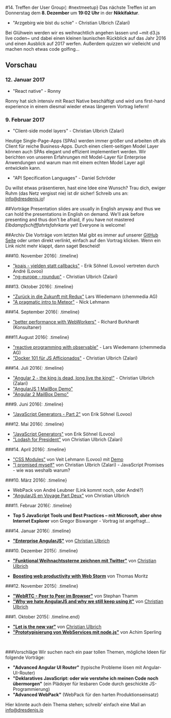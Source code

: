 #14. Treffen der User Group{: #nextmeetup}
Das nächste Treffen ist am Donnerstag dem **8. Dezember** um **19:02 Uhr** in der **Nikkifaktur**. 

* "Arzgebirg wie bist du schie" - Christian Ulbrich (Zalari)

Bei Glühwein werden wir es weihnachtlich angehen lassen und ~mit d3.js live coden~ und dabei einen kleinen launischen Rückblick auf das Jahr 2016 und einen Ausblick auf 2017 werfen. Außerdem quizzen wir vielleicht und machen noch etwas code golfing...

## Vorschau


### 12. Januar 2017
* "React native" - Ronny

Ronny hat sich intensiv mit React Native beschäftigt und wird uns first-hand experience in einem diesmal wieder etwas längerem Vortrag liefern!

### 9. Februar 2017
* "Client-side model layers" - Christian Ulbrich (Zalari)

Heutige Single-Page-Apps (SPAs) werden immer größer und arbeiten oft als Client für reiche Business-Apps. Durch einen client-seitigen Model Layer können auch SPAs elegant und effizient implementiert werden. Wir berichten von unseren Erfahrungen mit Model-Layer für Enterprise Anwendungen und warum man mit einem echten Model Layer agil entwickeln kann.

* "API Specification Languages" - Daniel Schröder


Du willst etwas präsentieren, hast eine Idee eine Wunsch? Trau dich, ewiger Ruhm (das Netz vergisst nie) ist dir sicher! Schreib uns an: <info@dresdenjs.io>!

##Vorträge
Presentation slides are usually in English anyway and thus we can hold the presentations in English on demand. We'll ask before presenting and thus don't be afraid, if you have not mastered _Elbdampfschifffahrtsfahrkarte_ yet!  Everyone is welcome!

##Archiv
Die Vorträge vom letzten Mal gibt es immer auf unserer [GitHub Seite](https://github.com/dresdenjs/) oder unten direkt verlinkt, einfach auf den Vortrag klicken. Wenn ein Link nicht mehr klappt, dann saget Bescheid!

###10. November 2016{: .timeline}
* ["koajs - yielden statt callbacks"](https://github.com/hoeck/dresdenjs-koa) - Erik Söhnel (Lovoo) vertreten durch André (Lovoo)
* ["ng-europe - roundup"](https://raw.githubusercontent.com/dresdenjs/dresdenjs.io/master/app/assets/presentations/presentation_ng_europe_roundup.pdf) - Christian Ulbrich (Zalari) 

###13. Oktober 2016{: .timeline}
* ["Zurück in die Zukunft mit Redux"](https://github.com/gernsdorfer/redux)
Lars Wiedemann (chemmedia AG)
* ["A pragmatic intro to Meteor"](https://raw.githubusercontent.com/dresdenjs/dresdenjs.io/master/app/assets/presentations/presentation_webworker.pdf) - Nick Lehmann


###14. September 2016{: .timeline}
* ["better performance with WebWorkers"](https://raw.githubusercontent.com/dresdenjs/dresdenjs.io/master/app/assets/presentations/presentation_webworker.pdf) - Richard Burkhardt (Konsultaner)

###11.August 2016{: .timeline}
* ["reactive programming with observable"](https://github.com/gernsdorfer/observer) - Lars Wiedemann (chemmedia AG)
* ["Docker 101 für JS Afficionados"](https://raw.githubusercontent.com/dresdenjs/dresdenjs.io/master/app/assets/presentations/presentation_Docker_101_for_JS_Afficionados.pdf) - Christian Ulbrich (Zalari)

###14. Juli 2016{: .timeline}
* ["Angular 2 - the king is dead, long live the king!"](https://raw.githubusercontent.com/dresdenjs/dresdenjs.io/master/app/assets/presentations/presentation_angular2_the_king_is_dead.pdf) - Christian Ulbrich (Zalari)
* ["AngularJS 1 MailBox Demo"](https://github.com/dresdenjs/mailbox-demo-angularjs)
* ["Angular 2 MailBox Demo"](https://github.com/dresdenjs/mailbox-demo-angular2)

###9. Juni 2016{: .timeline}
* ["JavaScript Generators - Part 2"](https://hoeck.github.io/dresdenjs-generators-part-two) von Erik Söhnel (Lovoo)


###12. Mai 2016{: .timeline}
* ["JavaScript Generators"](https://hoeck.github.io/dresdenjs-generators) von Erik Söhnel (Lovoo)
* ["Lodash for President"](https://raw.githubusercontent.com/dresdenjs/dresdenjs.io/master/app/assets/presentations/presentation_lodash_for_president.pdf) von Christian Ulbrich (Zalari)

###14. April 2016{: .timeline}

* ["CSS Modules"](https://github.com/levito/slides-css-modules) von Veit Lehmann (Lovoo) mit [Demo](https://github.com/levito/css-modules-demo)
* ["I promised myself"](https://raw.githubusercontent.com/dresdenjs/dresdenjs.io/master/app/assets/presentations/presentation_I_promised_myself.pdf) von Christian Ulbrich (Zalari) - JavaScript Promises - wie was weshalb warum?


###10. März 2016{: .timeline}

* WebPack von André Leubner (Link kommt noch, oder André?)
* ["AngularJS en Voyage Part Deux"](https://github.com/dresdenjs/dresdenjs.io/raw/master/app/assets/presentations/presentation_angularjs_enterprise_part_deux.pdf) von Christian Ulbrich

###11. Februar 2016{: .timeline}

* **Top 5 JavaScript Tools und Best Practices – mit Microsoft, aber ohne Internet Explorer** von Gregor Biswanger - Vortrag ist angefragt...

###14. Januar 2016{: .timeline}

* **["Enterprise AngularJS"](http://bit.ly/1SrPnCS)** von [Christian Ulbrich](mailto:christian@dresdenjs.io) 

###10. Dezember 2015{: .timeline}

* **["Funktional Weihnachtssterne zeichnen mit Twitter"](https://github.com/dresdenjs/xmas-star-twitterizer)** von [Christian Ulbrich](mailto:christian@dresdenjs.io)

* **[Boosting web productivity with Web Storm](https://github.com/dresdenjs/boosting-productivity-with-webstorm)** von Thomas Moritz

###12. November 2015{: .timeline}

* **["WebRTC - Peer to Peer im Browser"](https://github.com/Innovailable/webrtc-security-talk/tree/no_security)** von Stephan Thamm
* **["Why we hate AngularJS and why we still keep using it"](https://github.com/dresdenjs/dresdenjs.io/raw/gh-pages/assets/presentations/presentation_why_hate.pdf)** von [Christian Ulbrich](mailto:christian@dresdenjs.io)

###1. Oktober 2015{: .timeline.end}

* **["Let is the new var"](https://github.com/dresdenjs/let-is-the-new-var)** von [Christian Ulbrich](mailto:christian@dresdenjs.io)
* **["Prototypisierung von WebServices mit node.js"](https://github.com/dresdenjs/api-mock-using-nodejs)** von Achim Sperling

&#160;

###Vorschläge
Wir suchen nach ein paar tollen Themen, mögliche Ideen für folgende Vorträge:

* **"Advanced Angular UI Router"** (typische Probleme lösen mit Angular-UI-Router)
* **"Deklaratives JavaScript: oder wie verstehe ich meinen Code noch übermorgen"** (ein Plädoyer für lesbaren Code durch geschickte JS-Programmierung)
* **"Advanced WebPack"** (WebPack für den harten Produktionseinsatz)

Hier könnte auch dein Thema stehen; schreib' einfach eine Mail an <info@dresdenjs.io>
